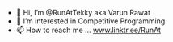 - 👋 Hi, I’m @RunAtTekky aka Varun Rawat
- 👀 I’m interested in Competitive Programming
- 📫 How to reach me ... www.linktr.ee/RunAt

<!---
RunAtTekky/RunAtTekky is a ✨ special ✨ repository because its `README.md` (this file) appears on your GitHub profile.
You can click the Preview link to take a look at your changes.
--->
